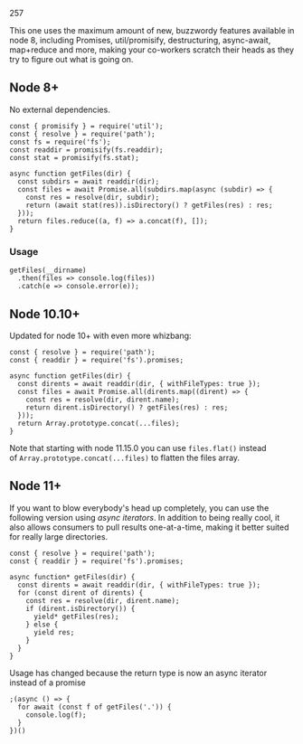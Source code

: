 257

[](https://stackoverflow.com/posts/45130990/timeline)

This one uses the maximum amount of new, buzzwordy features available in node 8, including Promises, util/promisify, destructuring, async-await, map+reduce and more, making your co-workers scratch their heads as they try to figure out what is going on.

Node 8+
-------

No external dependencies.

```
const { promisify } = require('util');
const { resolve } = require('path');
const fs = require('fs');
const readdir = promisify(fs.readdir);
const stat = promisify(fs.stat);

async function getFiles(dir) {
  const subdirs = await readdir(dir);
  const files = await Promise.all(subdirs.map(async (subdir) => {
    const res = resolve(dir, subdir);
    return (await stat(res)).isDirectory() ? getFiles(res) : res;
  }));
  return files.reduce((a, f) => a.concat(f), []);
}

```

### Usage

```
getFiles(__dirname)
  .then(files => console.log(files))
  .catch(e => console.error(e));

```

Node 10.10+
-----------

Updated for node 10+ with even more whizbang:

```
const { resolve } = require('path');
const { readdir } = require('fs').promises;

async function getFiles(dir) {
  const dirents = await readdir(dir, { withFileTypes: true });
  const files = await Promise.all(dirents.map((dirent) => {
    const res = resolve(dir, dirent.name);
    return dirent.isDirectory() ? getFiles(res) : res;
  }));
  return Array.prototype.concat(...files);
}

```

Note that starting with node 11.15.0 you can use `files.flat()` instead of `Array.prototype.concat(...files)` to flatten the files array.

Node 11+
--------

If you want to blow everybody's head up completely, you can use the following version using *async iterators*. In addition to being really cool, it also allows consumers to pull results one-at-a-time, making it better suited for really large directories.

```
const { resolve } = require('path');
const { readdir } = require('fs').promises;

async function* getFiles(dir) {
  const dirents = await readdir(dir, { withFileTypes: true });
  for (const dirent of dirents) {
    const res = resolve(dir, dirent.name);
    if (dirent.isDirectory()) {
      yield* getFiles(res);
    } else {
      yield res;
    }
  }
}

```

Usage has changed because the return type is now an async iterator instead of a promise

```
;(async () => {
  for await (const f of getFiles('.')) {
    console.log(f);
  }
})()
```